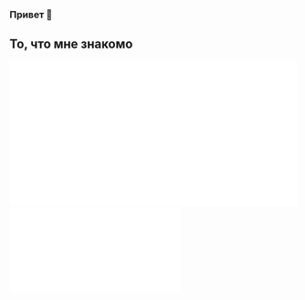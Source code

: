 ### Привет 👋

## То, что мне знакомо
![](./assets/skills.svg)
<embed src="./assets/skills.svg" />

<!--
## Интересные проекты
## Связь со мной

**strukovd/strukovd** is a ✨ _special_ ✨ repository because its `README.md` (this file) appears on your GitHub profile.

Here are some ideas to get you started:

- 🔭 I’m currently working on ...
- 🌱 I’m currently learning ...
- 👯 I’m looking to collaborate on ...
- 🤔 I’m looking for help with ...
- 💬 Ask me about ...
- 📫 How to reach me: ...
- 😄 Pronouns: ...
- ⚡ Fun fact: ...
-->
